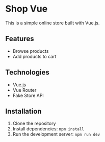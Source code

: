 # Shop Vue

This is a simple online store built with Vue.js.

## Features

*   Browse products
*   Add products to cart

## Technologies

*   Vue.js
*   Vue Router
*   Fake Store API

## Installation

1.  Clone the repository
2.  Install dependencies: `npm install`
3.  Run the development server: `npm run dev`
